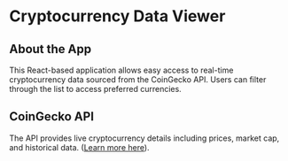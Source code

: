 # Cryptocurrency Data Viewer

## About the App

This React-based application allows easy access to real-time cryptocurrency data sourced from the CoinGecko API. Users can filter through the list to access preferred currencies.

## CoinGecko API

The API provides live cryptocurrency details including prices, market cap, and historical data. ([Learn more here](https://api.coingecko.com/api)).


